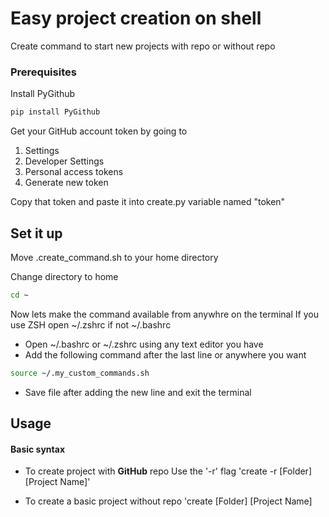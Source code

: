 # Easy project creation on shell

Create command to start new projects with repo or without repo

### Prerequisites

Install PyGithub

```bash
pip install PyGithub
```

Get your GitHub account token by going to

1. Settings
2. Developer Settings
3. Personal access tokens
4. Generate new token

Copy that token and paste it into create.py variable named "token"

## Set it up

Move .create_command.sh to your home directory

Change directory to home

```bash
cd ~
```

Now lets make the command available from anywhre on the terminal
If you use ZSH open ~/.zshrc if not ~/.bashrc

- Open ~/.bashrc or ~/.zshrc using any text editor you have
- Add the following command after the last line or anywhere you want

```bash
source ~/.my_custom_commands.sh
```

- Save file after adding the new line and exit the terminal

## Usage

#### Basic syntax

- To create project with **GitHub** repo
  Use the '-r' flag
  'create -r [Folder] [Project Name]'

- To create a basic project without repo
  'create [Folder] [Project Name]
